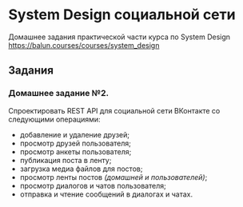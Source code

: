 # System Design социальной сети

Домашнее задания практической части курса по System Design https://balun.courses/courses/system_design

## Задания

### Домашнее задание №2. 

Спроектировать REST API для социальной сети ВКонтакте со следующими операциями:

- добавление и удаление друзей;
- просмотр друзей пользователя;
- просмотр анкеты пользователя;
- публикация поста в ленту;
- загрузка медиа файлов для постов;
- просмотр ленты постов *(домашней и пользователей)*;
- просмотр диалогов и чатов пользователя;
- отправка и чтение сообщений в диалогах и чатах.